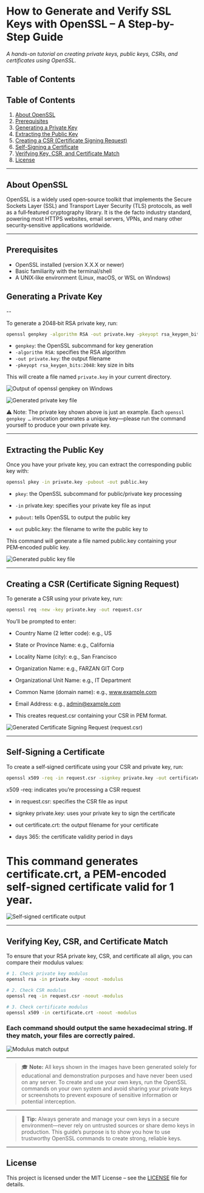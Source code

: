 # How to Generate and Verify SSL Keys with OpenSSL – A Step-by-Step Guide

_A hands-on tutorial on creating private keys, public keys, CSRs, and certificates using OpenSSL._

## Table of Contents


## Table of Contents
1. [About OpenSSL](#about-openssl)
2. [Prerequisites](#prerequisites)
3. [Generating a Private Key](#generating-a-private-key)
4. [Extracting the Public Key](#extracting-the-public-key)
5. [Creating a CSR (Certificate Signing Request)](#creating-a-csr-certificate-signing-request)
6. [Self-Signing a Certificate](#self-signing-a-certificate)
7. [Verifying Key, CSR, and Certificate Match](#verifying-key-csr-and-certificate-match)
8. [License](#license)

---

## About OpenSSL

OpenSSL is a widely used open‑source toolkit that implements the Secure Sockets Layer (SSL) and Transport Layer Security (TLS) protocols, as well as a full‑featured cryptography library. It is the de facto industry standard, powering most HTTPS websites, email servers, VPNs, and many other security‑sensitive applications worldwide.




---
## Prerequisites

- OpenSSL installed (version X.X.X or newer)
- Basic familiarity with the terminal/shell
- A UNIX‑like environment (Linux, macOS, or WSL on Windows)

## Generating a Private Key

--

To generate a 2048‑bit RSA private key, run:

```bash
openssl genpkey -algorithm RSA -out private.key -pkeyopt rsa_keygen_bits:2048
```

- `genpkey`: the OpenSSL subcommand for key generation
- `-algorithm RSA`: specifies the RSA algorithm
- `-out private.key`: the output filename
- `-pkeyopt rsa_keygen_bits:2048`: key size in bits

This will create a file named `private.key` in your current directory.

![Output of openssl genpkey on Windows](images/genpkey-output.png)

![Generated private key file](images/private.png)

⚠️ Note: The private key shown above is just an example. Each `openssl genpkey …` invocation generates a unique key—please run the command yourself to produce your own private key.

---

## Extracting the Public Key

Once you have your private key, you can extract the corresponding public key with:

```bash
openssl pkey -in private.key -pubout -out public.key
```

- `pkey`: the OpenSSL subcommand for public/private key processing

- `-in` private.key: specifies your private key file as input

- `pubout`: tells OpenSSL to output the public key

- `out` public.key: the filename to write the public key to

This command will generate a file named public.key containing your PEM‑encoded public key.

![Generated public key file](images/public.png)

---

## Creating a CSR (Certificate Signing Request)

To generate a CSR using your private key, run:

```bash
openssl req -new -key private.key -out request.csr
```

You’ll be prompted to enter:

- Country Name (2 letter code): e.g., US

- State or Province Name: e.g., California

- Locality Name (city): e.g., San Francisco

- Organization Name: e.g., FARZAN GIT Corp

- Organizational Unit Name: e.g., IT Department

- Common Name (domain name): e.g., www.example.com

- Email Address: e.g., admin@example.com

- This creates request.csr containing your CSR in PEM format.

![Generated Certificate Signing Request (request.csr)](images/request_csr.png)

---

## Self-Signing a Certificate

To create a self‑signed certificate using your CSR and private key, run:

```bash
openssl x509 -req -in request.csr -signkey private.key -out certificate.crt -days 365
```

x509 -req: indicates you’re processing a CSR request

- in request.csr: specifies the CSR file as input

- signkey private.key: uses your private key to sign the certificate

- out certificate.crt: the output filename for your certificate

- days 365: the certificate validity period in days

# This command generates certificate.crt, a PEM‑encoded self‑signed certificate valid for 1 year.

![Self‑signed certificate output](images/certificate-output.png)

---

## Verifying Key, CSR, and Certificate Match

To ensure that your RSA private key, CSR, and certificate all align, you can compare their modulus values:

```bash
# 1. Check private key modulus
openssl rsa -in private.key -noout -modulus

# 2. Check CSR modulus
openssl req -in request.csr -noout -modulus

# 3. Check certificate modulus
openssl x509 -in certificate.crt -noout -modulus

```

### Each command should output the same hexadecimal string. If they match, your files are correctly paired.

![Modulus match output](images/modulus-match.png)


---

> 🎓 **Note:** All keys shown in the images have been generated solely for educational and demonstration purposes and have never been used on any server. To create and use your own keys, run the OpenSSL commands on your own system and avoid sharing your private keys or screenshots to prevent exposure of sensitive information or potential interception.

---
> 🚀 **Tip:** Always generate and manage your own keys in a secure environment—never rely on untrusted sources or share demo keys in production. This guide’s purpose is to show you how to use trustworthy OpenSSL commands to create strong, reliable keys.
---



## License

This project is licensed under the MIT License – see the [LICENSE](LICENSE) file for details.

